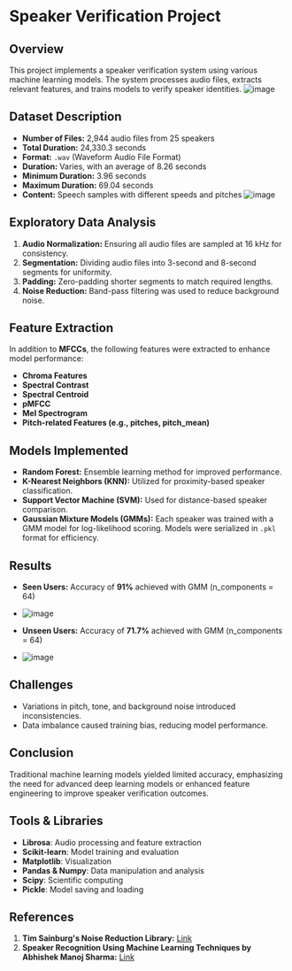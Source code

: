 # Speaker Verification Project

## Overview

This project implements a speaker verification system using various machine learning models. The system processes audio files, extracts relevant features, and trains models to verify speaker identities.
![image](https://github.com/user-attachments/assets/91a3954e-81da-4172-a0a1-30b883f53947)


## Dataset Description

- **Number of Files:** 2,944 audio files from 25 speakers
- **Total Duration:** 24,330.3 seconds
- **Format:** `.wav` (Waveform Audio File Format)
- **Duration:** Varies, with an average of 8.26 seconds
- **Minimum Duration:** 3.96 seconds
- **Maximum Duration:** 69.04 seconds
- **Content:** Speech samples with different speeds and pitches
![image](https://github.com/user-attachments/assets/35489bf1-5c97-493d-b281-a83fa40c1d89)


## Exploratory Data Analysis

1. **Audio Normalization:** Ensuring all audio files are sampled at 16 kHz for consistency.
2. **Segmentation:** Dividing audio files into 3-second and 8-second segments for uniformity.
3. **Padding:** Zero-padding shorter segments to match required lengths.
4. **Noise Reduction:** Band-pass filtering was used to reduce background noise.

## Feature Extraction

In addition to **MFCCs**, the following features were extracted to enhance model performance:

- **Chroma Features**
- **Spectral Contrast**
- **Spectral Centroid**
- **pMFCC**
- **Mel Spectrogram**
- **Pitch-related Features (e.g., pitches, pitch\_mean)**

## Models Implemented

- **Random Forest:** Ensemble learning method for improved performance.
- **K-Nearest Neighbors (KNN):** Utilized for proximity-based speaker classification.
- **Support Vector Machine (SVM):** Used for distance-based speaker comparison.
- **Gaussian Mixture Models (GMMs):** Each speaker was trained with a GMM model for log-likelihood scoring. Models were serialized in `.pkl` format for efficiency.

## Results

- **Seen Users:** Accuracy of **91%** achieved with GMM (n\_components = 64)
- ![image](https://github.com/user-attachments/assets/e2012e84-084a-4a90-91ee-da0a00126cf9)

- **Unseen Users:** Accuracy of **71.7%** achieved with GMM (n\_components = 64)
- ![image](https://github.com/user-attachments/assets/8ab869d6-3bb1-4abb-a5ee-2ac3a1654cf5)


## Challenges

- Variations in pitch, tone, and background noise introduced inconsistencies.
- Data imbalance caused training bias, reducing model performance.

## Conclusion

Traditional machine learning models yielded limited accuracy, emphasizing the need for advanced deep learning models or enhanced feature engineering to improve speaker verification outcomes.

## Tools & Libraries

- **Librosa**: Audio processing and feature extraction
- **Scikit-learn**: Model training and evaluation
- **Matplotlib**: Visualization
- **Pandas & Numpy**: Data manipulation and analysis
- **Scipy**: Scientific computing
- **Pickle**: Model saving and loading

## References

1. **Tim Sainburg's Noise Reduction Library:** [Link](https://doi.org/10.5281/zenodo.3243139)
2. **Speaker Recognition Using Machine Learning Techniques by Abhishek Manoj Sharma:** [Link](https://doi.org/10.31979/etd.fhhr-49pm)



